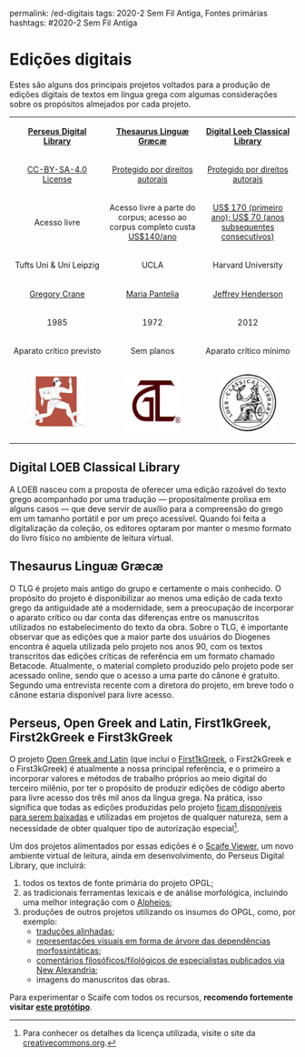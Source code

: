 permalink: /ed-digitais
tags: 2020-2 Sem Fil Antiga, Fontes primárias
hashtags: #2020-2 Sem Fil Antiga


# Edições digitais

Estes são alguns dos principais projetos voltados para a produção de edições digitais de textos em língua grega com algumas considerações sobre os propósitos almejados por cada projeto.

<table width="100%" cellspacing="0" cellpadding="0" style="width: 100%; border-collapse: collapse">
  <tbody>
    <tr>
      <td valign="middle" style="width: 33%">
        <p style="text-align: center;"><a href="https://scaife.perseus.org"><b>Perseus Digital Library</b></a></p>
      </td>
      <td valign="middle" style="width: 33%">
        <p style="text-align: center;"><a href="http://www.tlg.uci.edu"><b>Thesaurus Linguæ Græcæ</b></a></p>
      </td>
      <td valign="middle" style="width: 33%">
        <p style="text-align: center;"><a href="https://www.loebclassics.com"><b>Digital Loeb Classical Library</b></a></p>
      </td>
    </tr>
    <tr>
      <td valign="middle" style="width: 33%">
        <p style="text-align: center"><a href="https://creativecommons.org/licenses/by-sa/4.0/deed.pt_BR">CC-BY-SA-4.0 License</a></p>
      </td>
      <td valign="middle" style="width: 33%">
        <p style="text-align: center"><a href="http://stephanus.tlg.uci.edu/copyright.php">Protegido por direitos autorais</a></p>
      </td>
      <td valign="middle" style="width: 33%">
        <p style="text-align: center"><a href="https://www.loebclassics.com/page/terms">Protegido por direitos autorais</a></p>
      </td>
    </tr>
    <tr>
      <td valign="middle" style="width: 33%">
        <p style="text-align: center">Acesso livre</p>
      </td>
      <td valign="middle" style="width: 33%">
        <p style="text-align: center">Acesso livre a parte do corpus; acesso ao corpus completo custa <a href="https://stephanus.tlg.uci.edu/indivaccounts/signup">US$140/ano</a></p>
      </td>
      <td valign="middle" style="width: 33%">
        <p style="text-align: center"><a href="https://www.loebclassics.com/page/subscribe;jsessionid=14A54CCD4EC90636D4BDFC93FD7DAAF3#pageContent:~:text=at%20%24170%20for%20the%20first%20year%20and%20%2470%20for%20subsequent%20consecutive%20years">US$ 170 (primeiro ano); US$ 70 (anos subsequentes consecutivos)</a></p>
      </td>
    </tr>
    <tr>
      <td valign="middle" style="width: 33%">
        <p style="text-align: center">Tufts Uni &amp; Uni Leipzig</p>
      </td>
      <td valign="middle" style="width: 33%">
        <p style="text-align: center">UCLA</p>
      </td>
      <td valign="middle" style="width: 33%">
        <p style="text-align: center">Harvard University</p>
      </td>
    </tr>
    <tr>
      <td valign="middle" style="width: 33%">
        <p style="text-align: center"><a href="http://www.perseus.tufts.edu/hopper/about/who/gregoryCrane?redirect=true">Gregory Crane</a></p>
      </td>
      <td valign="middle" style="width: 33%">
        <p style="text-align: center"><a href="http://stephanus.tlg.uci.edu/team.php">Maria Pantelia</a></p>
      </td>
      <td valign="middle" style="width: 33%">
        <p style="text-align: center"><a href="https://www.hup.harvard.edu/features/loeb/editor.html">Jeffrey Henderson</a></p>
      </td>
    </tr>
    <tr>
      <td valign="middle" style="width: 33%">
        <p style="text-align: center">1985</p>
      </td>
      <td valign="middle" style="width: 33%">
        <p style="text-align: center">1972</p>
      </td>
      <td valign="middle" style="width: 33%">
        <p style="text-align: center">2012</p>
      </td>
    </tr>
    <tr>
      <td valign="middle" style="width: 33%">
        <p style="text-align: center">Aparato crítico previsto</p>
      </td>
      <td valign="middle" style="width: 33%">
        <p style="text-align:center;">Sem planos</p>
      </td>
      <td valign="middle" style="width: 33%">
        <p style="text-align: center">Aparato crítico mínimo</p>
      </td>
    </tr>
    <tr>
      <td valign="middle" style="width: 33%">
        <p style="text-align: center"><a href="https://scaife.perseus.org"><img src="./img/__Proj-Perseus.png" width="100px" height="100px" style="border-width:0"></a></p>
      </td>
      <td valign="middle" style="width: 33%">
        <p style="text-align: center"><a href="http://www.tlg.uci.edu"><img src="./img/__Proj-TLG.png" width="100px" height="100px" style="border-width:0"></a></p>
      </td>
      <td valign="middle" style="width: 33%">
        <p style="text-align: center"><a href="https://www.loebclassics.com"><img src="./img/__Proj-LOEB.png" width="100px" height="100px" style="border-width:0"></a></p>
      </td>
    </tr>
  </tbody>
</table>


## Digital LOEB Classical Library

A LOEB nasceu com a proposta de oferecer uma edição razoável do texto grego acompanhado por uma tradução — propositalmente prolixa em alguns casos — que deve servir de auxílio para a compreensão do grego em um tamanho portátil e por um preço acessível. Quando foi feita a digitalização da coleção, os editores optaram por manter o mesmo formato do livro físico no ambiente de leitura virtual.

## Thesaurus Linguæ Græcæ

O TLG é projeto mais antigo do grupo e certamente o mais conhecido. O propósito do projeto é disponibilizar ao menos uma edição de cada texto grego da antiguidade até a modernidade, sem a preocupação de incorporar o aparato crítico ou dar conta das diferenças entre os manuscritos utilizados no estabelecimento do texto da obra. Sobre o TLG, é importante observar que as edições que a maior parte dos usuários do Diogenes encontra é aquela utilizada pelo projeto nos anos 90, com os textos transcritos das edições críticas de referência em um formato chamado Betacode. Atualmente, o material completo produzido pelo projeto pode ser acessado online, sendo que o acesso a uma parte do cânone é gratuito. Segundo uma entrevista recente com a diretora do projeto, em breve todo o cânone estaria disponível para livre acesso.

## Perseus, Open Greek and Latin, First1kGreek, First2kGreek e First3kGreek

O projeto [Open Greek and Latin](https://www.opengreekandlatin.org) (que inclui o [First1kGreek](https://opengreekandlatin.github.io/First1KGreek/), o First2kGreek e o First3kGreek) é atualmente a nossa principal referência, e o primeiro a incorporar valores e métodos de trabalho próprios ao meio digital do terceiro milênio, por ter o propósito de produzir edições de código aberto para livre acesso dos três mil anos da língua grega. Na prática, isso significa que todas as edições produzidas pelo projeto [ficam disponíveis para serem baixadas](https://github.com/OpenGreekAndLatin/First1KGreek) e utilizadas em projetos de qualquer natureza, sem a necessidade de obter qualquer tipo de autorização especial[^2].

Um dos projetos alimentados por essas edições é o [Scaife Viewer](https://scaife.perseus.org), um novo ambiente virtual de leitura, ainda em desenvolvimento, do Perseus Digital Library, que incluirá:

1. todos os textos de fonte primária do projeto OPGL;
2. as tradicionais ferramentas lexicais e de análise morfológica, incluindo uma melhor integração com o [Alpheios](https://alpheios.net);
3. produções de outros projetos utilizando os insumos do OPGL, como, por exemplo:
	- [traduções alinhadas](http://ugarit.ialigner.com);
	- [representações visuais em forma de árvore das dependências morfossintáticas](https://perseids-publications.github.io/gorman-trees/);
	- [comentários filosóficos/filológicos de especialistas publicados via New Alexandria](https://newalexandria.info);
	- imagens do manuscritos das obras.

Para experimentar o Scaife com todos os recursos, **recomendo fortemente visitar [este protótipo](https://sv-mini.scaife-viewer.org/)**.

[^2]: Para conhecer os detalhes da licença utilizada, visite o site da <a href="https://creativecommons.org/licenses/by-sa/4.0/deed.pt_BR">creativecommons.org</a>.
